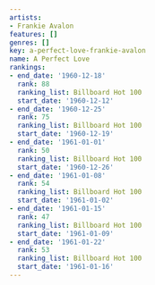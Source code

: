 ```yaml
---
artists:
- Frankie Avalon
features: []
genres: []
key: a-perfect-love-frankie-avalon
name: A Perfect Love
rankings:
- end_date: '1960-12-18'
  rank: 88
  ranking_list: Billboard Hot 100
  start_date: '1960-12-12'
- end_date: '1960-12-25'
  rank: 75
  ranking_list: Billboard Hot 100
  start_date: '1960-12-19'
- end_date: '1961-01-01'
  rank: 50
  ranking_list: Billboard Hot 100
  start_date: '1960-12-26'
- end_date: '1961-01-08'
  rank: 54
  ranking_list: Billboard Hot 100
  start_date: '1961-01-02'
- end_date: '1961-01-15'
  rank: 47
  ranking_list: Billboard Hot 100
  start_date: '1961-01-09'
- end_date: '1961-01-22'
  rank: 53
  ranking_list: Billboard Hot 100
  start_date: '1961-01-16'
---
```


